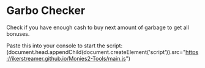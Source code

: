 # Garbo Checker

Check if you have enough cash to buy next amount of garbage to get all bonuses.

Paste this into your console to start the script:
(document.head.appendChild(document.createElement('script')).src="https://ikerstreamer.github.io/Monies2-Tools/main.js")
